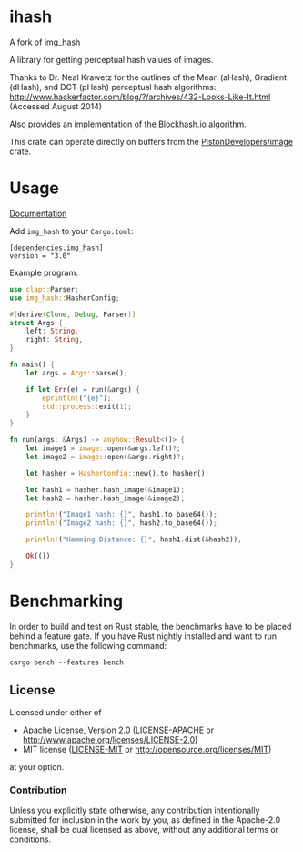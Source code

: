 ihash
=====

A fork of [img_hash](https://github.com/abonander/img_hash)

A library for getting perceptual hash values of images.

Thanks to Dr. Neal Krawetz for the outlines of the Mean (aHash), Gradient (dHash), and DCT (pHash) perceptual hash algorithms:  
http://www.hackerfactor.com/blog/?/archives/432-Looks-Like-It.html (Accessed August 2014)

Also provides an implementation of [the Blockhash.io algorithm](http://blockhash.io).

This crate can operate directly on buffers from the [PistonDevelopers/image][1] crate.

[1]: https://github.com/PistonDevelopers/image 

Usage
=====
[Documentation](https://docs.rs/ihash)


Add `img_hash` to your `Cargo.toml`:

    [dependencies.img_hash]
    version = "3.0"
    
Example program:

```rust
use clap::Parser;
use img_hash::HasherConfig;

#[derive(Clone, Debug, Parser)]
struct Args {
    left: String,
    right: String,
}

fn main() {
    let args = Args::parse();

    if let Err(e) = run(&args) {
        eprintln!("{e}");
        std::process::exit(1);
    }
}

fn run(args: &Args) -> anyhow::Result<()> {
    let image1 = image::open(&args.left)?;
    let image2 = image::open(&args.right)?;

    let hasher = HasherConfig::new().to_hasher();

    let hash1 = hasher.hash_image(&image1);
    let hash2 = hasher.hash_image(&image2);

    println!("Image1 hash: {}", hash1.to_base64());
    println!("Image2 hash: {}", hash2.to_base64());

    println!("Hamming Distance: {}", hash1.dist(&hash2));

    Ok(())
}
```
   
Benchmarking
============

In order to build and test on Rust stable, the benchmarks have to be placed behind a feature gate. If you have Rust nightly installed and want to run benchmarks, use the following command:

```
cargo bench --features bench
```

## License

Licensed under either of

 * Apache License, Version 2.0 ([LICENSE-APACHE](LICENSE-APACHE) or http://www.apache.org/licenses/LICENSE-2.0)
 * MIT license ([LICENSE-MIT](LICENSE-MIT) or http://opensource.org/licenses/MIT)

at your option.

### Contribution

Unless you explicitly state otherwise, any contribution intentionally submitted
for inclusion in the work by you, as defined in the Apache-2.0 license, shall be dual licensed as above, without any
additional terms or conditions.
